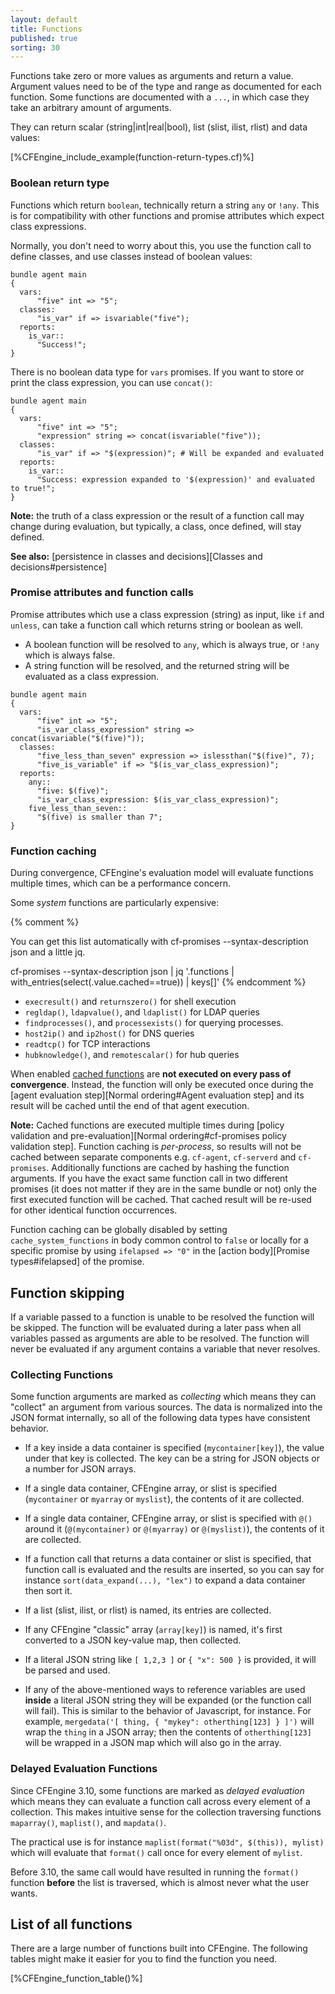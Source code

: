 ```yaml
---
layout: default
title: Functions
published: true
sorting: 30
---
```


Functions take zero or more values as arguments and return a value.
Argument values need to be of the type and range as documented for each
function. Some functions are documented with a `...`, in which case they
take an arbitrary amount of arguments.

They can return scalar (string|int|real|bool), list (slist, ilist, rlist) and data values:

[%CFEngine_include_example(function-return-types.cf)%]

### Boolean return type

Functions which return `boolean`, technically return a string `any` or `!any`.
This is for compatibility with other functions and promise attributes which
expect class expressions.

Normally, you don't need to worry about this, you use the function call to
define classes, and use classes instead of boolean values:

```cf3
bundle agent main
{
  vars:
      "five" int => "5";
  classes:
      "is_var" if => isvariable("five");
  reports:
    is_var::
      "Success!";
}
```

There is no boolean data type for `vars` promises.
If you want to store or print the class expression, you can use `concat()`:

```cf3
bundle agent main
{
  vars:
      "five" int => "5";
      "expression" string => concat(isvariable("five"));
  classes:
      "is_var" if => "$(expression)"; # Will be expanded and evaluated
  reports:
    is_var::
      "Success: expression expanded to '$(expression)' and evaluated to true!";
}
```

**Note:** the truth of a class expression or the result of a function call may
change during evaluation, but typically, a class, once defined, will stay defined.

**See also:** [persistence in classes and decisions][Classes and decisions#persistence]

### Promise attributes and function calls

Promise attributes which use a class expression (string) as input, like `if`
and `unless`, can take a function call which returns string or boolean as well.

* A boolean function will be resolved to `any`, which is always true, or `!any`
  which is always false.
* A string function will be resolved, and the returned string will be
  evaluated as a class expression.

```cf3
bundle agent main
{
  vars:
      "five" int => "5";
      "is_var_class_expression" string => concat(isvariable("$(five)"));
  classes:
      "five_less_than_seven" expression => islessthan("$(five)", 7);
      "five_is_variable" if => "$(is_var_class_expression)";
  reports:
    any::
      "five: $(five)";
      "is_var_class_expression: $(is_var_class_expression)";
    five_less_than_seven::
      "$(five) is smaller than 7";
}
```

### Function caching

During convergence, CFEngine's evaluation model will evaluate
functions multiple times, which can be a performance concern.

Some _system_ functions are particularly expensive:

{% comment %}

You can get this list automatically with cf-promises --syntax-description json and a little jq.

cf-promises --syntax-description json | jq '.functions | with_entries(select(.value.cached==true)) | keys[]'
{% endcomment %}

* `execresult()` and `returnszero()` for shell execution
* `regldap()`, `ldapvalue()`, and `ldaplist()` for LDAP queries
* `findprocesses()`, and `processexists()` for querying processes.
* `host2ip()` and `ip2host()` for DNS queries
* `readtcp()` for TCP interactions
* `hubknowledge()`, and `remotescalar()` for hub queries

When enabled
[cached functions](https://docs.cfengine.com/docs/{{site.cfengine.branch}}/search.html?q=The+return+value+is+cached)
are **not executed on every pass of convergence**. Instead, the function will
only be executed once during the
[agent evaluation step][Normal ordering#Agent evaluation step]
and its result will be cached until the end of that agent execution.

**Note:** Cached functions are executed multiple times during
[policy validation and pre-evaluation][Normal ordering#cf-promises policy validation step].
Function caching is *per-process*, so results will not be cached between
separate components e.g. `cf-agent`, `cf-serverd` and `cf-promises`.
Additionally functions are cached by hashing the function arguments. If you have
the exact same function call in two different promises (it does not matter if
they are in the same bundle or not) only the first executed function will be
cached. That cached result will be re-used for other identical function
occurrences.

Function caching can be globally disabled by setting `cache_system_functions` in
body common control to `false` or locally for a specific promise by using
`ifelapsed => "0"` in the [action body][Promise types#ifelapsed]
of the promise.

## Function skipping

If a variable passed to a function is unable to be resolved the function will
be skipped. The function will be evaluated during a later pass when all
variables passed as arguments are able to be resolved. The function will never
be evaluated if any argument contains a variable that never resolves.

### Collecting Functions

Some function arguments are marked as *collecting* which means they
can "collect" an argument from various sources. The data is normalized
into the JSON format internally, so all of the following data types
have consistent behavior.

* If a key inside a data container is specified (`mycontainer[key]`),
the value under that key is collected. The key can be a string for
JSON objects or a number for JSON arrays.

* If a single data container, CFEngine array, or slist is specified
(`mycontainer` or `myarray` or `myslist`), the contents of it are
collected.

* If a single data container, CFEngine array, or slist is specified
with `@()` around it (`@(mycontainer)` or `@(myarray)` or
`@(myslist)`), the contents of it are collected.

* If a function call that returns a data container or slist is
  specified, that function call is evaluated and the results are
  inserted, so you can say for instance `sort(data_expand(...), "lex")`
  to expand a data container then sort it.

* If a list (slist, ilist, or rlist) is named, its entries are collected.

* If any CFEngine "classic" array (`array[key]`) is named, it's first
converted to a JSON key-value map, then collected.

* If a literal JSON string like `[ 1,2,3 ]` or `{ "x": 500 }` is
provided, it will be parsed and used.

* If any of the above-mentioned ways to reference variables are used
**inside** a literal JSON string they will be expanded (or the
function call will fail). This is similar to the behavior of
Javascript, for instance.  For example, `mergedata('[ thing, { "mykey": otherthing[123] } ]')`
will wrap the `thing` in a JSON array; then the contents of
`otherthing[123]` will be wrapped in a JSON map which will also go in
the array.

### Delayed Evaluation Functions

Since CFEngine 3.10, some functions are marked as *delayed evaluation* which
means they can evaluate a function call across every element of a collection.
This makes intuitive sense for the collection traversing functions `maparray()`,
`maplist()`, and `mapdata()`.

The practical use is for instance `maplist(format("%03d", $(this)), mylist)`
which will evaluate that `format()` call once for every element of `mylist`.

Before 3.10, the same call would have resulted in running the `format()`
function **before** the list is traversed, which is almost never what the user
wants.

## List of all functions

There are a large number of functions built into CFEngine. The following
tables might make it easier for you to find the function you need.

[%CFEngine_function_table()%]
